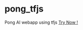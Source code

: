 # pong_tfjs
Pong AI webapp using tfjs
[Try Now !](https://fnsk4r17s.github.io/pong_tfjs/ "Pong AI webapp using tfjs")

